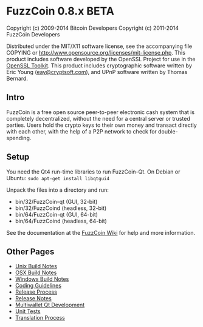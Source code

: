 FuzzCoin 0.8.x BETA
====================

Copyright (c) 2009-2014 Bitcoin Developers
Copyright (c) 2011-2014 FuzzCoin Developers

Distributed under the MIT/X11 software license, see the accompanying
file COPYING or http://www.opensource.org/licenses/mit-license.php.
This product includes software developed by the OpenSSL Project for use in the [OpenSSL Toolkit](http://www.openssl.org/). This product includes
cryptographic software written by Eric Young ([eay@cryptsoft.com](mailto:eay@cryptsoft.com)), and UPnP software written by Thomas Bernard.


Intro
---------------------
FuzzCoin is a free open source peer-to-peer electronic cash system that is
completely decentralized, without the need for a central server or trusted
parties.  Users hold the crypto keys to their own money and transact directly
with each other, with the help of a P2P network to check for double-spending.


Setup
---------------------
You need the Qt4 run-time libraries to run FuzzCoin-Qt. On Debian or Ubuntu:
	`sudo apt-get install libqtgui4`

Unpack the files into a directory and run:

- bin/32/FuzzCoin-qt (GUI, 32-bit)
- bin/32/FuzzCoind (headless, 32-bit)
- bin/64/FuzzCoin-qt (GUI, 64-bit)
- bin/64/FuzzCoind (headless, 64-bit)

See the documentation at the [FuzzCoin Wiki](http://FuzzCoin.info)
for help and more information.


Other Pages
---------------------
- [Unix Build Notes](build-unix.md)
- [OSX Build Notes](build-osx.md)
- [Windows Build Notes](build-msw.md)
- [Coding Guidelines](coding.md)
- [Release Process](release-process.md)
- [Release Notes](release-notes.md)
- [Multiwallet Qt Development](multiwallet-qt.md)
- [Unit Tests](unit-tests.md)
- [Translation Process](translation_process.md)
